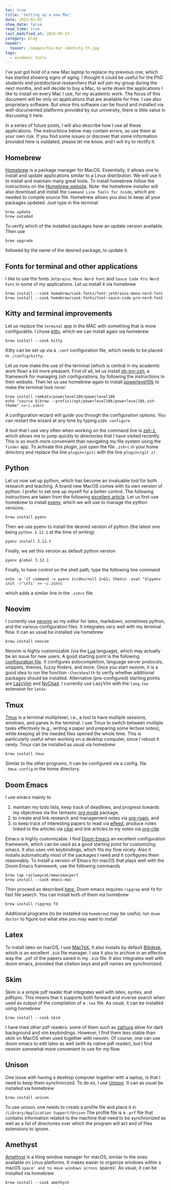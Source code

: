 ```yaml
---
toc: true
title: 'Setting up a new Mac'
date: 2023-02-03
show_date: false
read_time: true
last_modified_at: 2024-03-23
category: blog
header:
  teaser: /images/foo-bar-identity-th.jpg
tags:
  - academic tools
---
```


I've just got hold of a new Mac laptop to replace my previous one, which has started
showing signs of aging.
I thought it could be useful for the PhD students and postdoctoral researchers that will
join my group during the next months, and will decide to buy a Mac, to write down the
applications I like to install on every Mac I use, for my
academic work. The focus of this document will be only on applications that are available
for free. I use also proprietary software. But since this software can be found and
installed via well-documented
platforms provided by our university, there is little value in discussing it here.

In a series of future posts, I will also describe how I use all these applications.
The instructions below may contain errors, so use them at your own risk. If you find
some issues or discover that some information provided here is outdated, please let me know, and I will try
to rectify it.


## Homebrew

[Homebrew](https://brew.sh) is a package manager for MacOS. Essentially, it allows one to install and update
applications similar to a Linux distribution.
We will use it to install and maintain many great tools.
To install homebrew follow the instructions on the [Homebrew website](https://brew.sh).
Note: the homebrew installer will also download and install the `Command Line Tools for
Xcode`, which are needed to compile source file.
Homebrew allows you also to keep all your packages updated. Just type in the terminal

    brew update
    brew outaded

To verify which of the installed packages have an update version available.
Then use

    brew upgrade

followed by the name of the desired package, to update it.


## Fonts for terminal and other applications

I like to use the fonts `Jetbrains Mono Nerd Font` and `Sauce Code Pro Nerd Font`  in some of my applications.
Let us install it via homebrew

    brew install --cask homebrew/cask-fonts/font-jetbrains-mono-nerd-font
    brew install --cask homebrew/cask-fonts/font-sauce-code-pro-nerd-font


## Kitty and terminal improvements

Let us replace the `terminal` app in the MAC with something that is more configurable. I
chose [kitty](https://sw.kovidgoyal.net/kitty/), which we can install again via homebrew

    brew install --cask kitty

Kitty can be set up via a `.conf` configuration file, which needs to be placed in
`./config/kitty`.

Let us now make the use of the terminal (which is central in my academic work flow) a bit
more pleasant.
First of all, let us install [oh-my-zsh](https://ohmyz.sh/#install), a framework for managing zsh configurations, by following the instructions in their website.
Then let us use homebrew again to install [powerlevel10k](https://github.com/romkatv/powerlevel10k#homebrew) to make the terminal look nicer:

    brew install romkatv/powerlevel10k/powerlevel10k
    echo "source $(brew --prefix)/opt/powerlevel10k/powerlevel10k.zsh-theme" >>~/.zshrc

A configuration wizard will guide you through the configuration options. You can restart
the wizard at any time by typing `p10k configure`

A tool that I use very often when working on the command line is [zsh-z](https://github.com/agkozak/zsh-z), which allows me
to jump quickly to directories that I have visited recently.
This is so much more convenient than navigating my file system using the `finder` app.
To activate this plugin, just open the file `.zshrc` in your home directory and replace
the line `plugin=(git)` with the line `plugin=(git z)`.


## Python

Let us now set up python, which has become an invaluable tool for both research and
teaching.
A brand new MacOS comes with its own version of python. I prefer to set one up myself for
a better control. The following instructions are taken from the following [excellent
article](https://opensource.com/article/19/5/python-3-default-mac).
Let us first use homebrew to install [pyenv](https://github.com/pyenv/pyenv), which we will use to manage the python versions.

    brew install pyenv

Then we use pyenv to install the desired version of python (the latest one being `python
3.12.1` at the time of writing)

    pyenv install 3.12.1

Finally, we set this version as default python version

    pyenv global 3.12.1

Finally, to have control on the shell path, type the following line command

    echo -e 'if command -v pyenv 1>/dev/null 2>&1; then\n  eval "$(pyenv init -)"\nfi' >> ~/.zshrc

which adds a similar line in the `.zshrc` file.


## Neovim

I currently use [neovim](https://neovim.io) as my editor for latex, markdown, sometimes python, and the various
configuration files. It integrates very well with my terminal flow.
It can as usual be installed via homebrew

    brew install neovim

Neovim is highly customizable (via the [Lua](https://www.lua.org) language), which may actually be an issue for
new users.
A good starting point is the following [configuration file](https://github.com/nvim-lua/kickstart.nvim).
It configures autocompletion, language server protocols, snippets, themes, fuzzy finders, and more.
Once you start neovim, it is a good idea to run the function `:Checkhealth` to verify
whether additional packages should be installed.
Alternative (pre-configured) starting points are [LazyVim](https://www.lazyvim.org) and [NvChad](https://github.com/NvChad/NvChad).
I currently use LazyVim with the `lang.tex` extension for `latex`.

## Tmux

[Tmux](https://github.com/tmux/tmux/wiki) is a terminal multiplexer, i.e., a tool to have multiple sessions, windows, and
panes in the terminal. I use Tmux to switch between multiple tasks effectively (e.g., writing a paper
and preparing some lecture notes), while keeping all the needed files opened the whole
time. This is particularly useful when working on a desktop computer, since I reboot it
rarely.
Tmux can be installed as usual via homebrew

    brew install tmux

Similar to the other programs, it can be configured via a config. file `.tmux.config` in the
home directory.


## Doom Emacs

I use emacs mainly to 

1. maintain my todo lists, keep track of deadlines, and progress
towards my objectives via the fantastic [org mode](https://orgmode.org) package, 
2. to
create and link research and management notes via [org-roam](https://www.orgroam.com), and 
3. to keep track of interesting papers to read via
[elfeed](https://github.com/skeeto/elfeed), produce notes linked to the articles via
[citar](https://github.com/emacs-citar/citar) and link articles to my notes via [org-cite](https://orgmode.org/manual/Citations.html).

Emacs is highly customizable. I find [Doom Emacs](https://github.com/doomemacs/doomemacs) an excellent configuration framework,
which can be used as a good starting point for customizing emacs. It also uses vim
keybindings, which fits my flow nicely.
Also it installs automatically most of the packages I need and it configures them reasonably.
To install a version of Emacs for macOS that plays well with the Doom Emacs framework,
use the following commands 

    brew tap railwaycat/emacsmacport
    brew install --cask emacs-mac

Then proceed as described [here.](https://github.com/doomemacs/doomemacs/blob/master/docs/getting_started.org#doom-emacs)
Doom emacs requires `ripgrep` and `fd` for fast file search. You can install both of them
via homebrew

    brew install ripgrep fd

Additional programs (to be installed via `homebrew`) may be useful; run `doom doctor` to figure out
what else you may want to install 

## Latex

To install latex on macOS, I use [MacTeX.](https://www.tug.org/mactex/)
It also installs by default [Bibdesk](https://bibdesk.sourceforge.io), which is an excellent `.bib` file manager.
I use it also to archive in an effective way the `.pdf` of the papers saved in my `.bib` file.
It also integrates well with doom emacs, provided that citation keys and pdf names are synchronized. 


## Skim

Skim is a simple pdf reader that integrates well with latex, syntex, and pdfsync.
This means that it supports both forward and inverse search when used as output of the
compilation of a `.tex` file.
As usual, it can be installed using homebrew

    brew install --cask skim

I have tried other pdf readers: some of them such as [zathura](https://pwmt.org/projects/zathura/plugins/) allow for dark background and
vim keybindings. However, I find them less stable than skim on MacOS when used together with neovim.
Of course, one can use doom emacs to edit latex as well (with its native pdf reader), but I find neovim somewhat more
convenient to use for my flow.


## Unison

One issue with having a desktop computer together with a laptop, is that I need to keep
them synchronized. To do so, I use [Unison](https://github.com/bcpierce00/unison).
It can as usual be installed via homebrew

    brew install unison

To use unison, one needs to create a profile file and place it in `/Library/Application
Support/Unison`
The profile file is a `.prf` file that contains information related to the machine
that need to be synchronized as well as a list of directories over which the program will
act and of files extensions to ignore.

## Amethyst 
[Amethyst](https://github.com/ianyh/Amethyst) is a tiling window manager for macOS,
similar to the ones available on Linux platforms.
It makes easier to organize windows within a macOS `space' and to move windows across
`spaces'. As usual, it can be installed via homebrew 

    brew install --cask amethyst



